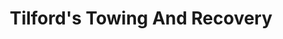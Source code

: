 ---
title: "Tilford's Towing And Recovery"
url: /belvidere/tilfords-towing-and-recovery/
shop: car repair
---